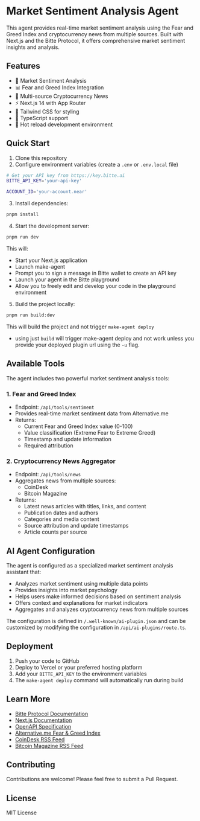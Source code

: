 # Market Sentiment Analysis Agent

This agent provides real-time market sentiment analysis using the Fear and Greed Index and cryptocurrency news from multiple sources. Built with Next.js and the Bitte Protocol, it offers comprehensive market sentiment insights and analysis.

## Features

- 🤖 Market Sentiment Analysis
- 📊 Fear and Greed Index Integration
- 📰 Multi-source Cryptocurrency News
- ⚡ Next.js 14 with App Router
- 🎨 Tailwind CSS for styling
- 📝 TypeScript support
- 🔄 Hot reload development environment

## Quick Start

1. Clone this repository
2. Configure environment variables (create a `.env` or `.env.local` file)

```bash
# Get your API key from https://key.bitte.ai
BITTE_API_KEY='your-api-key'

ACCOUNT_ID='your-account.near'
```

3. Install dependencies:

```bash
pnpm install
```

4. Start the development server:

```bash
pnpm run dev
```

This will:
- Start your Next.js application
- Launch make-agent
- Prompt you to sign a message in Bitte wallet to create an API key
- Launch your agent in the Bitte playground
- Allow you to freely edit and develop your code in the playground environment

5. Build the project locally:

```bash
pnpm run build:dev
```

This will build the project and not trigger `make-agent deploy`

- using just `build` will trigger make-agent deploy and not work unless you provide your deployed plugin url using the `-u` flag.

## Available Tools

The agent includes two powerful market sentiment analysis tools:

### 1. Fear and Greed Index

- Endpoint: `/api/tools/sentiment`
- Provides real-time market sentiment data from Alternative.me
- Returns:
  - Current Fear and Greed Index value (0-100)
  - Value classification (Extreme Fear to Extreme Greed)
  - Timestamp and update information
  - Required attribution

### 2. Cryptocurrency News Aggregator

- Endpoint: `/api/tools/news`
- Aggregates news from multiple sources:
  - CoinDesk
  - Bitcoin Magazine
- Returns:
  - Latest news articles with titles, links, and content
  - Publication dates and authors
  - Categories and media content
  - Source attribution and update timestamps
  - Article counts per source

## AI Agent Configuration

The agent is configured as a specialized market sentiment analysis assistant that:
- Analyzes market sentiment using multiple data points
- Provides insights into market psychology
- Helps users make informed decisions based on sentiment analysis
- Offers context and explanations for market indicators
- Aggregates and analyzes cryptocurrency news from multiple sources

The configuration is defined in `/.well-known/ai-plugin.json` and can be customized by modifying the configuration in `/api/ai-plugins/route.ts`.

## Deployment

1. Push your code to GitHub
2. Deploy to Vercel or your preferred hosting platform
3. Add your `BITTE_API_KEY` to the environment variables
4. The `make-agent deploy` command will automatically run during build

## Learn More

- [Bitte Protocol Documentation](https://docs.bitte.ai)
- [Next.js Documentation](https://nextjs.org/docs)
- [OpenAPI Specification](https://swagger.io/specification/)
- [Alternative.me Fear & Greed Index](https://alternative.me/crypto/fear-and-greed-index/)
- [CoinDesk RSS Feed](https://www.coindesk.com/arc/outboundfeeds/rss/)
- [Bitcoin Magazine RSS Feed](https://bitcoinmagazine.com/.rss/full/)

## Contributing

Contributions are welcome! Please feel free to submit a Pull Request.

## License

MIT License
